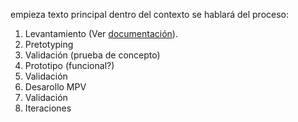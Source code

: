 empieza texto principal
dentro del contexto se hablará del proceso:
1. Levantamiento (Ver [documentación](levantamiento.md)).
2. Pretotyping
3. Validación (prueba de concepto)
4. Prototipo (funcional?)
5. Validación
6. Desarollo MPV
7. Validación
8. Iteraciones
